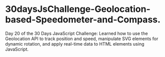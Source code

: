 # 30daysJsChallenge-Geolocation-based-Speedometer-and-Compass.
Day 20 of the 30 Days JavaScript Challenge: Learned how to use the Geolocation API to track position and speed, manipulate SVG elements for dynamic rotation, and apply real-time data to HTML elements using JavaScript.

